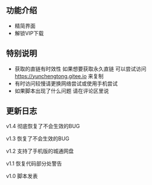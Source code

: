 ## 功能介绍

- 精简界面
- 解锁VIP下载

## 特别说明

- 获取的直链有时效性 如果想要获取永久直链 可以尝试访问 https://yunchengtong.gitee.io 来复制
- 有时访问较慢请更换网络尝试或使用手机尝试
- 如果脚本出现了什么问题 请在评论区里说

## 更新日志

v1.4 彻底恢复了不会生效的BUG

v1.3 恢复了不会生效的BUG

v1.2 支持了手机版的城通网盘

v1.1 恢复代码部分处警告

v1.0 脚本发表
